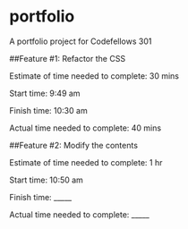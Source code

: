 # portfolio
A portfolio project for Codefellows 301

##Feature #1: Refactor the CSS

Estimate of time needed to complete: 30 mins

Start time: 9:49 am

Finish time: 10:30 am 

Actual time needed to complete: 40 mins


##Feature #2: Modify the contents

Estimate of time needed to complete: 1 hr

Start time: 10:50 am

Finish time: _____

Actual time needed to complete: _____
